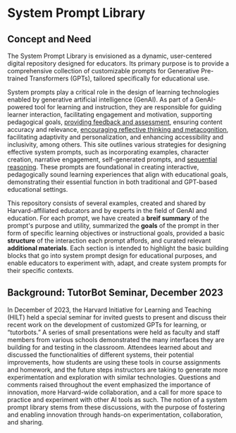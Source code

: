 # System Prompt Library

## Concept and Need
The System Prompt Library is envisioned as a dynamic, user-centered digital repository designed for educators. Its primary purpose is to provide a comprehensive collection of customizable prompts for Generative Pre-trained Transformers (GPTs), tailored specifically for educational use. 

System prompts play a critical role in the design of learning technologies enabled by generative artificial intelligence (GenAI). As part of a GenAI-powered tool for learning and instruction, they are responsible for guiding learner interaction, facilitating engagement and motivation, supporting pedagogical goals, [providing feedback and assessment](https://github.com/ncwilson78/System-Prompt-Library/blob/main/Prompts/Learning%20Activities/AI%20Mentor%20Gives%20Feedback.md), ensuring content accuracy and relevance, [encouraging reflective thinking and metacognition](https://github.com/ncwilson78/System-Prompt-Library/blob/main/Prompts/Learning%20Activities/PolicymakerGPT.md), facilitating adaptivity and personalization, and enhancing accessibility and inclusivity, among others. This site outlines various strategies for designing effective system prompts, such as incorporating examples, character creation, narrative engagement, self-generated prompts, and [sequential reasoning](https://github.com/ncwilson78/System-Prompt-Library/blob/main/Prompts/Learning%20Activities/Vector%20Explorer.md). These prompts are foundational in creating interactive, pedagogically sound learning experiences that align with educational goals, demonstrating their essential function in both traditional and GPT-based educational settings.

This repository consists of several examples, created and shared by Harvard-affiliated educators and by experts in the field of GenAI and education. For each prompt, we have created a **breif summary** of the prompt's purpose and utility, summarized the **goals** of the prompt in ther form of specific learning objectives or instructional goals, provided a basic **structure** of the interaction each prompt affords, and curated relevant **additional materials**. Each section is intended to highlight the basic building blocks that go into system prompt design for educational purposes, and enable educators to experiment with, adapt, and create system prompts for their specific contexts.

## Background: TutorBot Seminar, December 2023
In December of 2023, the Harvard Initiative for Learning and Teaching (HILT) held a special seminar for invited guests to present and discuss their recent work on the development of customized GPTs for learning, or “tutorbots.” A series of small presentations were held as faculty and staff members from various schools demonstrated the many interfaces they are building for and testing in the classroom. Attendees learned about and discussed the functionalities of different systems, their potential improvements, how students are using these tools in course assignments and homework, and the future steps instructors are taking to generate more experimentation and exploration with similar technologies. Questions and comments raised throughout the event emphasized the importance of innovation, more Harvard-wide collaboration, and a call for more space to practice and experiment with other AI tools as such. The notion of a system prompt library stems from these discussions, with the purpose of fostering and enabling innovation through hands-on experimentation, collaboration, and sharing. 
